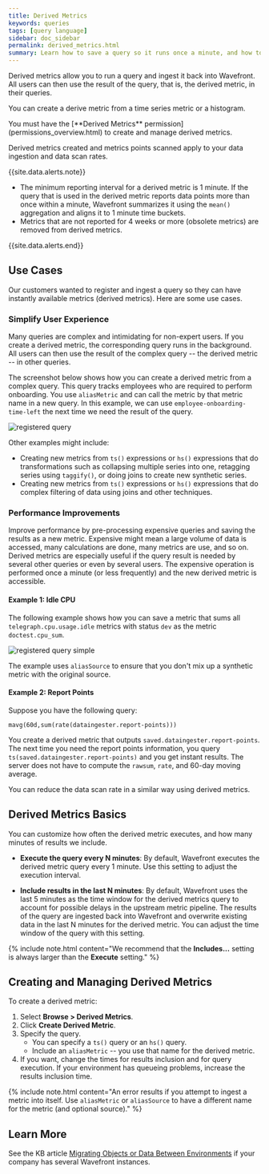 ```yaml
---
title: Derived Metrics
keywords: queries
tags: [query language]
sidebar: doc_sidebar
permalink: derived_metrics.html
summary: Learn how to save a query so it runs once a minute, and how to use the derived metric elsewhere.
---
```


Derived metrics allow you to run a query and ingest it back into Wavefront. All users can then use the result of the query, that is, the derived metric, in their queries.

You can create a derive metric from a time series metric or a histogram.


<div markdown="span" class="alert alert-info">You must have the [**Derived Metrics** permission](permissions_overview.html) to create and manage derived metrics.</div>

Derived metrics created and metrics points scanned apply to your data ingestion and data scan rates.

{{site.data.alerts.note}}
  <ul>
    <li>
      The minimum reporting interval for a derived metric is 1 minute. If the query that is used in the derived metric reports data points more than once within a minute, Wavefront summarizes it using the <code>mean()</code> aggregation and aligns it to 1 minute time buckets.
    </li>
    <li>
      Metrics that are not reported for 4 weeks or more (obsolete metrics) are removed from derived metrics.
    </li>
  </ul>
{{site.data.alerts.end}}

## Use Cases

Our customers wanted to register and ingest a query so they can have instantly available metrics (derived metrics). Here are some use cases.

### Simplify User Experience

Many queries are complex and intimidating for non-expert users. If you create a derived metric, the corresponding query runs in the background. All users can then use the result of the complex query -- the derived metric -- in other queries.

The screenshot below shows how you can create a derived metric from a complex query. This query tracks employees who are required to perform onboarding. You use `aliasMetric` and can call the metric by that metric name in a new query. In this example, we can use `employee-onboarding-time-left` the next time we need the result of the query.

![registered query](images/registered_query.png)

Other examples might include:
* Creating new metrics from `ts()` expressions or `hs()` expressions that do transformations such as collapsing multiple series into one, retagging series using `taggify()`, or doing joins to create new synthetic series.
* Creating new metrics from `ts()` expressions or `hs()` expressions that do complex filtering of data using joins and other techniques.

### Performance Improvements

Improve performance by pre-processing expensive queries and saving the results as a new metric. Expensive might mean a large volume of data is accessed, many calculations are done, many metrics are use, and so on. Derived metrics are especially useful if the query result is needed by several other queries or even by several users. The expensive operation is performed once a minute (or less frequently) and the new derived metric is accessible.

#### Example 1: Idle CPU

The following example shows how you can save a metric that sums all `telegraph.cpu.usage.idle` metrics with status `dev` as the metric `doctest.cpu_sum`.

![registered query simple](images/registered_query_simple.png)

The example uses `aliasSource` to ensure that you don't mix up a synthetic metric with the original source.

#### Example 2: Report Points

Suppose you have the following query:

`mavg(60d,sum(rate(dataingester.report-points)))`

You create a derived metric that outputs `saved.dataingester.report-points`. The next time you need the report points information, you query `ts(saved.dataingester.report-points)` and you get instant results. The server does not have to compute the `rawsum`, `rate`, and 60-day moving average.

You can reduce the data scan rate in a similar way using derived metrics.

## Derived Metrics Basics

You can customize how often the derived metric executes, and how many minutes of results we include.

* **Execute the query every N minutes**: By default, Wavefront executes the derived metric query every 1 minute. Use this setting to adjust the execution interval.

* **Include results in the last N minutes**: By default, Wavefront uses the last 5 minutes as the time window for the derived metrics query to account for possible delays in the upstream metric pipeline. The results of the query are ingested back into Wavefront and  overwrite existing data in the last N minutes for the derived metric. You can adjust the time window of the query with this setting.

{% include note.html content="We recommend that the **Includes...** setting is always larger than the **Execute** setting." %}

## Creating and Managing Derived Metrics

To create a derived metric:

1. Select **Browse > Derived Metrics**.
2. Click **Create Derived Metric**.
3. Specify the query.
   * You can specify a `ts()` query or an `hs()` query.
   * Include an `aliasMetric` -- you use that name for the derived metric.
4. If you want, change the times for results inclusion and for query execution. If your environment has queueing problems, increase the results inclusion time.

{% include note.html content="An error results if you attempt to ingest a metric into itself. Use `aliasMetric` or `aliasSource` to have a different name for the metric (and optional source)." %}

## Learn More

See the KB article [Migrating Objects or Data Between Environments](https://help.wavefront.com/hc/en-us/articles/360053164791-Migrating-Objects-or-Data-Between-Tanzu-Observability-Environments) if your company has several Wavefront instances. 
